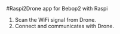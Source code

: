 #Raspi2Drone app for Bebop2 with Raspi

1. Scan the WiFi signal from Drone.
2. Connect and communicates with Drone.
